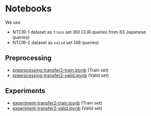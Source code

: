 # Notebooks

We use
- NTCIR-1 dataset as `train` set (60 CLIR queries from 83 Japanese queries)
- NTCIR-2 dataset as `valid` set (48 queries)

## Preprocessing

- [preprocessing-transfer2-train.ipynb](./preprocess-transfer2-train.ipynb) (Train set)
- [preprocessing-transfer2-valid.ipynb](./preprocess-transfer2-valid.ipynb) (Valid set)

## Experiments

- [experiment-transfer2-train.ipynb](./experiment-transfer2-train.ipynb) (Train set)
- [experiment-transfer2-valid.ipynb](./experiment-transfer2-valid.ipynb) (Valid set)